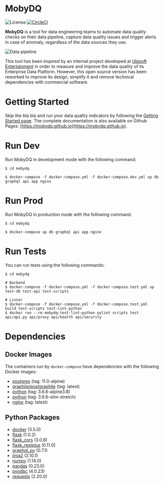 # MobyDQ

![License](https://img.shields.io/github/license/mobydq/mobydq.svg "Apache-2.0")
[![CircleCI](https://circleci.com/gh/mobydq/mobydq/tree/master.svg?style=shield)][circleci]

[circleci]: https://circleci.com/gh/mobydq/mobydq/tree/master "CircleCI"

**MobyDQ** is a tool for data engineering teams to automate data quality checks on their data pipeline, capture data quality issues and trigger alerts in case of anomaly, regardless of the data sources they use.

![Data pipeline](https://mobydq.github.io/img/data_pipeline.png)

This tool has been inspired by an internal project developed at <a href="https://www.ubisoft.com">Ubisoft Entertainment</a> in order to measure and improve the data quality of its Enterprise Data Platform. However, this open source version has been reworked to improve its design, simplify it and remove technical dependencies with commercial software.

# Getting Started

Skip the bla bla and run your data quality indicators by following the [Getting Started page](https://mobydq.github.io/pages/gettingstarted/). The complete documentation is also available on Github Pages: [https://mobydq.github.io](https://mobydq.github.io).

# Run Dev

Run MobyDQ in development mode with the following command:

```shell
$ cd mobydq

$ docker-compose -f docker-compose.yml -f docker-compose.dev.yml up db graphql api app nginx
```

# Run Prod

Run MobyDQ in production mode with the following command:

```shell
$ cd mobydq

$ docker-compose up db graphql api app nginx
```

# Run Tests

You can run tests using the following commands:

```shell
$ cd mobydq

# Backend
$ docker-compose -f docker-compose.yml -f docker-compose.test.yml up test-db test-api test-scripts

# Linter
$ docker-compose -f docker-compose.yml -f docker-compose.test.yml build test-scripts test-lint-python
$ docker run --rm mobydq-test-lint-python pylint scripts test api/api.py api/proxy api/health api/security
```

# Dependencies

## Docker Images

The containers run by `docker-compose` have dependencies with the following Docker images:

-   [postgres](https://hub.docker.com/_/postgres/) (tag: 11.0-alpine)
-   [graphile/postgraphile](https://hub.docker.com/r/graphile/postgraphile/) (tag: latest)
-   [python](https://hub.docker.com/_/python/) (tag: 3.6.6-alpine3.8)
-   [python](https://hub.docker.com/_/python/) (tag: 3.6.6-slim-stretch)
-   [nginx](https://hub.docker.com/_/nginx/) (tag: latest)

## Python Packages

-   [docker](https://docker-py.readthedocs.io) (3.5.0)
-   [flask](http://flask.pocoo.org) (1.0.2)
-   [flask_cors](https://flask-cors.readthedocs.io) (3.0.8)
-   [flask_restplus](https://flask-restplus.readthedocs.io) (0.11.0)
-   [graphql_py](https://pypi.org/project/graphql-py) (0.7.1)
-   [jinja2](http://jinja.pocoo.org) (2.10.1)
-   [numpy](http://www.numpy.org) (1.14.0)
-   [pandas](https://pandas.pydata.org) (0.23.0)
-   [pyodbc](https://github.com/mkleehammer/pyodbc) (4.0.23)
-   [requests](http://docs.python-requests.org) (2.20.0)
